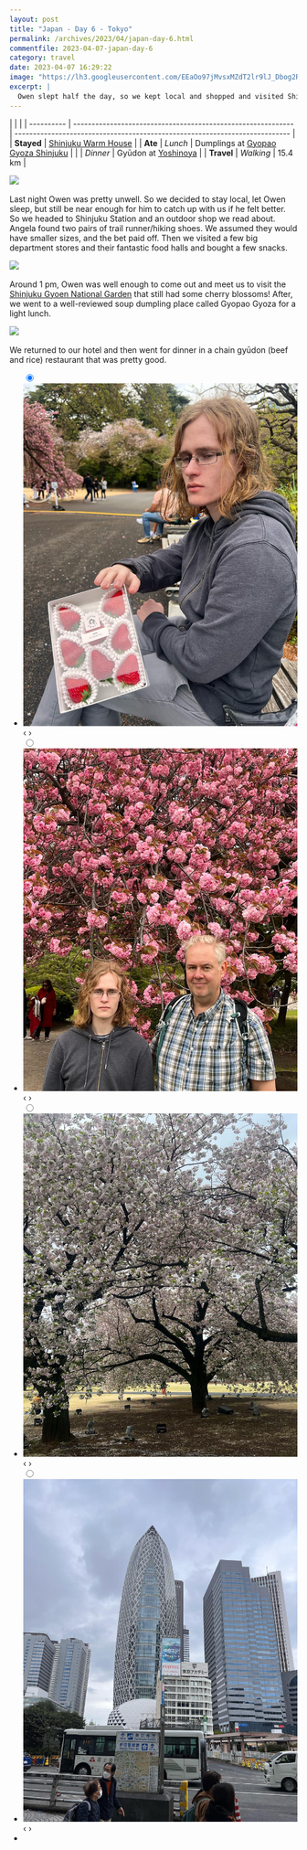 ```yaml
---
layout: post
title: "Japan - Day 6 - Tokyo"
permalink: /archives/2023/04/japan-day-6.html
commentfile: 2023-04-07-japan-day-6
category: travel
date: 2023-04-07 16:29:22
image: "https://lh3.googleusercontent.com/EEaOo97jMvsxMZdT2lr9lJ_Dbog2RzP83tm62m0pug1DUWHOAgjfvG7f_-JPHzKAzNZ27z2NjLnUKY6WstxTGDUL49pRfAcilT_-cgYI1OPRBSfg0DRlrjHEFRNEDkVYp58OHpU7ZiM=w1920-h1080"
excerpt: |
  Owen slept half the day, so we kept local and shopped and visited Shinjuku Gyoen National Garden.
---
```


|            |                                                              |
| ---------- | ------------------------------------------------------------ | --------------------------------------------------------------------------- |
| **Stayed** | [Shinjuku Warm House](https://goo.gl/maps/x7HtrFioxFaYJSAt6) |
| **Ate**    | _Lunch_                                                      | Dumplings at [Gyopao Gyoza Shinjuku](https://goo.gl/maps/dAxcUPxR4a7vtNEn8) |
|            | _Dinner_                                                     | Gyūdon at [Yoshinoya](https://goo.gl/maps/YEUBvk6riCryTxYF6)                |
| **Travel** | _Walking_                                                    | 15.4 km                                                                     |

  <a href="https://lh3.googleusercontent.com/qpLF4T7dgj5EL0tIAIe55tPOMuv5z4nTPBR-WOQLl-KCqnAWWHSB2whe9qcJYk26KQElKELbR5HkYSsnm5JjfXMNQ9OAsWR70ZfWxchzNWa6S3jGd7dypodyF9m8_hrIasqDEF3lkTQ=w1920-h1080" target="_blank">
    <img src="https://lh3.googleusercontent.com/qpLF4T7dgj5EL0tIAIe55tPOMuv5z4nTPBR-WOQLl-KCqnAWWHSB2whe9qcJYk26KQElKELbR5HkYSsnm5JjfXMNQ9OAsWR70ZfWxchzNWa6S3jGd7dypodyF9m8_hrIasqDEF3lkTQ=h480" />
  </a>

Last night Owen was pretty unwell. So we decided to stay local, let Owen sleep, but still be near enough for him to catch up with us if he felt better. So we headed to Shinjuku Station and an outdoor shop we read about. Angela found two pairs of trail runner/hiking shoes. We assumed they would have smaller sizes, and the bet paid off. Then we visited a few big department stores and their fantastic food halls and bought a few snacks.

  <a href="https://lh3.googleusercontent.com/pw/AJFCJaWfGgMjZhWtFqKekJ_zvFe-EIWk3iwtYoT-fUUrWTc8GE2PExJ3oi94ZKW4i1Yrb5THfBq-R0LyUD5z9oCbZ2_xVGBl4mvXGZSHjBecZz2lwnLUEl2z=w1920-h1080" target="_blank">
    <img src="https://lh3.googleusercontent.com/pw/AJFCJaWfGgMjZhWtFqKekJ_zvFe-EIWk3iwtYoT-fUUrWTc8GE2PExJ3oi94ZKW4i1Yrb5THfBq-R0LyUD5z9oCbZ2_xVGBl4mvXGZSHjBecZz2lwnLUEl2z=h480" />
  </a>

Around 1 pm, Owen was well enough to come out and meet us to visit the [Shinjuku Gyoen National Garden](https://goo.gl/maps/vA1JbekYWGynBwxW8) that still had some cherry blossoms! After, we went to a well-reviewed soup dumpling place called Gyopao Gyoza for a light lunch.

  <a href="https://lh3.googleusercontent.com/pw/AJFCJaVLBAQ3Tk4aCsxVYa5fWmjVm-gz_ARH3MAV9BWD7L1EQvd0G2vizaOp0WXEtFNcyIH7c_07bo96laj0WaY2SaYaFs_EF2zP-FEwDNBsGYu_XQ9kPRF5=w1920-h1080" target="_blank">
    <img  src="https://lh3.googleusercontent.com/pw/AJFCJaVLBAQ3Tk4aCsxVYa5fWmjVm-gz_ARH3MAV9BWD7L1EQvd0G2vizaOp0WXEtFNcyIH7c_07bo96laj0WaY2SaYaFs_EF2zP-FEwDNBsGYu_XQ9kPRF5=h480" />
  </a>

We returned to our hotel and then went for dinner in a chain gyūdon (beef and rice) restaurant that was pretty good.

<ul class="slides">
    <input type="radio" name="radio-btn" id="img-1" checked="checked" />
    <li class="slide-container">
        <div class="slide">
          <a href="/assets/images/insta/339692453_909440813610693_8360106257193093435_n_17975215220019945.jpg"><img src="/assets/images/insta/339692453_909440813610693_8360106257193093435_n_17975215220019945.jpg" /></a>
        </div>
    <div class="nav">
      <label for="img-4" class="prev">&#x2039;</label>
      <label for="img-2" class="next">&#x203a;</label>
    </div>
    </li>
        <input type="radio" name="radio-btn" id="img-2"  />
    <li class="slide-container">
        <div class="slide">
          <a href="/assets/images/insta/339991610_3160954070863160_5801630805500370129_n_17886632957763156.jpg"><img src="/assets/images/insta/339991610_3160954070863160_5801630805500370129_n_17886632957763156.jpg" /></a>
        </div>
    <div class="nav">
      <label for="img-1" class="prev">&#x2039;</label>
      <label for="img-3" class="next">&#x203a;</label>
    </div>
    </li>
        <input type="radio" name="radio-btn" id="img-3"  />
    <li class="slide-container">
        <div class="slide">
          <a href="/assets/images/insta/339806453_1268701300401234_1867109157976813727_n_17882104283828238.jpg"><img src="/assets/images/insta/339806453_1268701300401234_1867109157976813727_n_17882104283828238.jpg" /></a>
        </div>
    <div class="nav">
      <label for="img-2" class="prev">&#x2039;</label>
      <label for="img-4" class="next">&#x203a;</label>
    </div>
    </li>
    <input type="radio" name="radio-btn" id="img-4" />
    <li class="slide-container">
        <div class="slide">
          <a href="/assets/images/insta/340493493_2028529894181267_9104873425431815869_n_17960127833288836.jpg"><img src="/assets/images/insta/340493493_2028529894181267_9104873425431815869_n_17960127833288836.jpg" /></a>
        </div>
    <div class="nav">
      <label for="img-3" class="prev">&#x2039;</label>
      <label for="img-1" class="next">&#x203a;</label>
    </div>
    </li>
<li class="nav-dots">
      <label for="img-1" class="nav-dot" id="img-dot-1"></label>
      <label for="img-2" class="nav-dot" id="img-dot-2"></label>
      <label for="img-3" class="nav-dot" id="img-dot-3"></label>
      <label for="img-4" class="nav-dot" id="img-dot-4"></label>
</li>
</ul>
